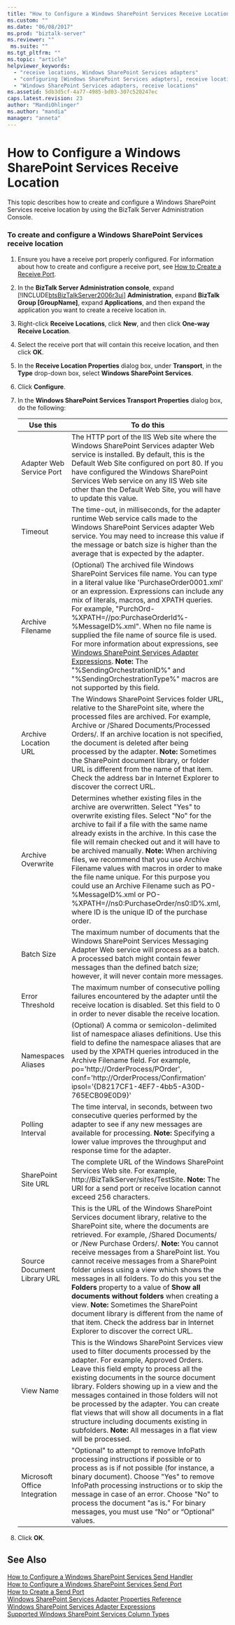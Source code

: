 ```yaml
---
title: "How to Configure a Windows SharePoint Services Receive Location | Microsoft Docs"
ms.custom: ""
ms.date: "06/08/2017"
ms.prod: "biztalk-server"
ms.reviewer: ""
 ms.suite: ""
ms.tgt_pltfrm: ""
ms.topic: "article"
helpviewer_keywords: 
  - "receive locations, Windows SharePoint Services adapters"
  - "configuring [Windows SharePoint Services adapters], receive locations"
  - "Windows SharePoint Services adapters, receive locations"
ms.assetid: 5db3d5cf-4a77-4985-bd03-307c520247ec
caps.latest.revision: 23
author: "MandiOhlinger"
ms.author: "mandia"
manager: "anneta"
---
```

# How to Configure a Windows SharePoint Services Receive Location
This topic describes how to create and configure a Windows SharePoint Services receive location by using the BizTalk Server Administration Console.  
  
### To create and configure a Windows SharePoint Services receive location  
  
1.  Ensure you have a receive port properly configured. For information about how to create and configure a receive port, see [How to Create a Receive Port](../core/how-to-create-a-receive-port.md).  
  
2.  In the **BizTalk Server Administration console**, expand [!INCLUDE[btsBizTalkServer2006r3ui](../includes/btsbiztalkserver2006r3ui-md.md)] **Administration**, expand **BizTalk Group [GroupName]**, expand **Applications**, and then expand the application you want to create a receive location in.  
  
3.  Right-click **Receive Locations**, click **New**, and then click **One-way Receive Location**.  
  
4.  Select the receive port that will contain this receive location, and then click **OK**.  
  
5.  In the **Receive Location Properties** dialog box, under **Transport**, in the **Type** drop-down box, select **Windows SharePoint Services**.  
  
6.  Click **Configure**.  
  
7.  In the **Windows SharePoint Services Transport Properties** dialog box, do the following:  
  
    |Use this|To do this|  
    |--------------|----------------|  
    |Adapter Web Service Port|The HTTP port of the IIS Web site where the Windows SharePoint Services adapter Web service is installed. By default, this is the Default Web Site configured on port 80. If you have configured the Windows SharePoint Services Web service on any IIS Web site other than the Default Web Site, you will have to update this value.|  
    |Timeout|The time-out, in milliseconds, for the adapter runtime Web service calls made to the Windows SharePoint Services adapter Web service. You may need to increase this value if the message or batch size is higher than the average that is expected by the adapter.|  
    |Archive Filename|(Optional) The archived file Windows SharePoint Services file name. You can type in a literal value like 'PurchaseOrder0001.xml' or an expression. Expressions can include any mix of literals, macros, and XPATH queries. For example, "PurchOrd-%XPATH=//po:PurchaseOrderId%-%MessageID%.xml". When no file name is supplied the file name of source file is used. For more information about expressions, see [Windows SharePoint Services Adapter Expressions](../core/windows-sharepoint-services-adapter-expressions.md). **Note:**  The "%SendingOrchestrationID%" and "%SendingOrchestrationType%" macros are not supported by this field.|  
    |Archive Location URL|The Windows SharePoint Services folder URL, relative to the SharePoint site, where the processed files are archived. For example, Archive or /Shared Documents/Processed Orders/. If an archive location is not specified, the document is deleted after being processed by the adapter. **Note:**  Sometimes the SharePoint document library, or folder URL is different from the name of that item. Check the address bar in Internet Explorer to discover the correct URL.|  
    |Archive Overwrite|Determines whether existing files in the archive are overwritten. Select "Yes" to overwrite existing files. Select "No" for the archive to fail if a file with the same name already exists in the archive. In this case the file will remain checked out and it will have to be archived manually. **Note:**  When archiving files, we recommend that you use Archive Filename values with macros in order to make the file name unique. For this purpose you could use an Archive Filename such as PO-%MessageID%.xml or PO-%XPATH=//ns0:PurchaseOrder/ns0:ID%.xml, where ID is the unique ID of the purchase order.|  
    |Batch Size|The maximum number of documents that the Windows SharePoint Services Messaging Adapter Web service will process as a batch. A processed batch might contain fewer messages than the defined batch size; however, it will never contain more messages.|  
    |Error Threshold|The maximum number of consecutive polling failures encountered by the adapter until the receive location is disabled. Set this field to 0 in order to never disable the receive location.|  
    |Namespaces Aliases|(Optional) A comma or semicolon-delimited list of namespace aliases definitions. Use this field to define the namespace aliases that are used by the XPATH queries introduced in the Archive Filename field. For example, po='http://OrderProcess/POrder', conf='http://OrderProcess/Confirmation' ipsol='{D8217CF1-4EF7-4bb5-A30D-765ECB09E0D9}'|  
    |Polling Interval|The time interval, in seconds, between two consecutive queries performed by the adapter to see if any new messages are available for processing. **Note:**  Specifying a lower value improves the throughput and response time for the adapter.|  
    |SharePoint Site URL|The complete URL of the Windows SharePoint Services Web site. For example, http://BizTalkServer/sites/TestSite. **Note:**  The URI for a send port or receive location cannot exceed 256 characters.|  
    |Source Document Library URL|This is the URL of the Windows SharePoint Services document library, relative to the SharePoint site, where the documents are retrieved. For example, /Shared Documents/ or /New Purchase Orders/. **Note:**  You cannot receive messages from a SharePoint list. You cannot receive messages from a SharePoint folder unless using a view which shows the messages in all folders. To do this you set the **Folders** property to a value of **Show all documents without folders** when creating a view. **Note:**  Sometimes the SharePoint document library is different from the name of that item. Check the address bar in Internet Explorer to discover the correct URL.|  
    |View Name|This is the Windows SharePoint Services view used to filter documents processed by the adapter. For example, Approved Orders. Leave this field empty to process all the existing documents in the source document library. Folders showing up in a view and the messages contained in those folders will not be processed by the adapter. You can create flat views that will show all documents in a flat structure including documents existing in subfolders. **Note:**  All messages in a flat view will be processed.|  
    |Microsoft Office Integration|"Optional" to attempt to remove InfoPath processing instructions if possible or to process as is if not possible (for instance, a binary document). Choose "Yes" to remove InfoPath processing instructions or to skip the message in case of an error. Choose "No" to process the document "as is." For binary messages, you must use “No” or “Optional” values.|  
  
8.  Click **OK**.  
  
## See Also  
 [How to Configure a Windows SharePoint Services Send Handler](../core/how-to-configure-a-windows-sharepoint-services-send-handler.md)   
 [How to Configure a Windows SharePoint Services Send Port](../core/how-to-configure-a-windows-sharepoint-services-send-port.md)   
 [How to Create a Send Port](../core/how-to-create-a-send-port2.md)   
 [Windows SharePoint Services Adapter Properties Reference](../core/windows-sharepoint-services-adapter-properties-reference.md)   
 [Windows SharePoint Services Adapter Expressions](../core/windows-sharepoint-services-adapter-expressions.md)   
 [Supported Windows SharePoint Services Column Types](../core/supported-windows-sharepoint-services-column-types.md)
